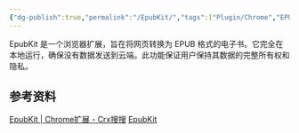 ```yaml
---
{"dg-publish":true,"permalink":"/EpubKit/","tags":["Plugin/Chrome","EPUB","TODO/Test"],"noteIcon":""}
---
```



EpubKit 是一个浏览器扩展，旨在将网页转换为 EPUB 格式的电子书。它完全在本地运行，确保没有数据发送到云端。此功能保证用户保持其数据的完整所有权和隐私。

## 参考资料
[EpubKit | Chrome扩展 - Crx搜搜](https://www.crxsoso.com/webstore/detail/ikibhhoiahknmbgdnbfkooeienfmnakl)
[EpubKit](https://chromewebstore.google.com/detail/epubkit/ikibhhoiahknmbgdnbfkooeienfmnakl)